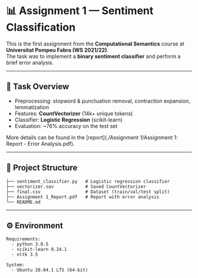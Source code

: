 # 📊 Assignment 1 — Sentiment Classification  

This is the first assignment from the **Computational Semantics** course at **Universitat Pompeu Fabra (WS 2021/22)**.  
The task was to implement a **binary sentiment classifier** and perform a brief error analysis.  

---

## 🔎 Task Overview  

- Preprocessing: stopword & punctuation removal, contraction expansion, lemmatization  
- Features: **CountVectorizer** (14k+ unique tokens)  
- Classifier: **Logistic Regression** (scikit-learn)  
- Evaluation: ~76% accuracy on the test set  

More details can be found in the [report](./Assignment 1/Assignment 1: Report - Error Analysis.pdf).

---

## 📂 Project Structure  

```text
├── sentiment_classifier.py   # Logistic regression classifier
├── vectorizer.sav            # Saved CountVectorizer
├── final.csv                 # Dataset (train/val/test split)
├── Assignment 1_Report.pdf   # Report with error analysis
└── README.md
```

---

## ⚙️ Environment  

```text
Requirements:
  - python 3.8.5
  - scikit-learn 0.24.1
  - nltk 3.5

System:
  - Ubuntu 20.04.1 LTS (64-bit)
```

